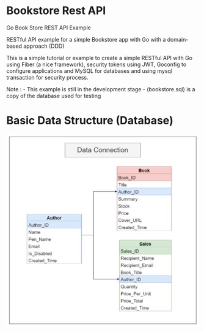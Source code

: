 # Bookstore Rest API

Go Book Store REST API Example

RESTful API example for a simple Bookstore app with Go with a domain-based approach (DDD)

This is a simple tutorial or example to create a simple RESTful API with Go using Fiber (a nice framework), security tokens using JWT, Goconfig to configure applications and MySQL for databases and using mysql transaction for security process.

Note : - This example is still in the development stage
       - (bookstore.sql) is a copy of the database used for testing

# Basic Data Structure (Database)

![alt text](https://github.com/sugiantodenny01/bookstoreApp/blob/main/assets/Db.JPG?raw=true)
